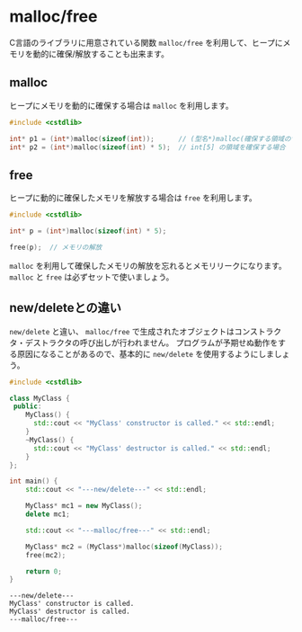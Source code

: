 # malloc/free

C言語のライブラリに用意されている関数 `malloc/free` を利用して、ヒープにメモリを動的に確保/解放することも出来ます。

## malloc

ヒープにメモリを動的に確保する場合は `malloc` を利用します。

```cpp
#include <cstdlib>

int* p1 = (int*)malloc(sizeof(int));      // (型名*)malloc(確保する領域のサイズ)
int* p2 = (int*)malloc(sizeof(int) * 5);  // int[5] の領域を確保する場合
```

## free

ヒープに動的に確保したメモリを解放する場合は `free` を利用します。

```cpp
#include <cstdlib>

int* p = (int*)malloc(sizeof(int) * 5);

free(p);  // メモリの解放
```

`malloc` を利用して確保したメモリの解放を忘れるとメモリリークになります。 `malloc` と `free` は必ずセットで使いましょう。

## new/deleteとの違い

`new/delete` と違い、 `malloc/free` で生成されたオブジェクトはコンストラクタ・デストラクタの呼び出しが行われません。
プログラムが予期せぬ動作をする原因になることがあるので、基本的に `new/delete` を使用するようにしましょう。

```cpp tab="サンプルコード"
#include <cstdlib>

class MyClass {
 public:
    MyClass() {
      std::cout << "MyClass' constructor is called." << std::endl;
    }
    ~MyClass() {
      std::cout << "MyClass' destructor is called." << std::endl;
    }
};

int main() {
    std::cout << "---new/delete---" << std::endl;

    MyClass* mc1 = new MyClass();
    delete mc1;

    std::cout << "---malloc/free---" << std::endl;

    MyClass* mc2 = (MyClass*)malloc(sizeof(MyClass));
    free(mc2);

    return 0;
}

```

```tab="実行結果"
---new/delete---
MyClass' constructor is called.
MyClass' destructor is called.
---malloc/free---

```